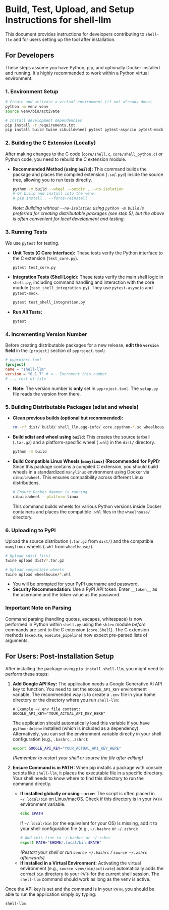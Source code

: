 # Build, Test, Upload, and Setup Instructions for shell-llm

This document provides instructions for developers contributing to `shell-llm` and for users setting up the tool after installation.

## For Developers

These steps assume you have Python, pip, and optionally Docker installed and running. It's highly recommended to work within a Python virtual environment.

### 1. Environment Setup

```bash
# Create and activate a virtual environment (if not already done)
python -m venv venv
source venv/bin/activate

# Install development dependencies
pip install -r requirements.txt
pip install build twine cibuildwheel pytest pytest-asyncio pytest-mock
```

### 2. Building the C Extension (Locally)

After making changes to the C code (`core/shell.c`, `core/shell_python.c`) or Python code, you need to rebuild the C extension module.

*   **Recommended Method (using `build`):**
    This command builds the package and places the compiled extension (`.so`/`.pyd`) inside the source tree, allowing you to run tests directly.
    ```bash
    python -m build --wheel --outdir . --no-isolation
    # Or build and install into the venv:
    # pip install . --force-reinstall
    ```
    *Note: Building without `--no-isolation` using `python -m build` is preferred for creating distributable packages (see step 5), but the above is often convenient for local development and testing.*

### 3. Running Tests

We use `pytest` for testing.

*   **Unit Tests (C Core Interface):** These tests verify the Python interface to the C extension (`test_core.py`).
    ```bash
    pytest test_core.py
    ```
*   **Integration Tests (Shell Logic):** These tests verify the main shell logic in `shell.py`, including command handling and interaction with the core module (`test_shell_integration.py`). They use `pytest-asyncio` and `pytest-mock`.
    ```bash
    pytest test_shell_integration.py
    ```
*   **Run All Tests:**
    ```bash
    pytest
    ```

### 4. Incrementing Version Number

Before creating distributable packages for a new release, **edit the `version` field** in the `[project]` section of `pyproject.toml`:

```toml
# pyproject.toml
[project]
name = "shell-llm"
version = "0.1.7" # <-- Increment this number
# ... rest of file
```

*   **Note:** The version number is **only** set in `pyproject.toml`. The `setup.py` file reads the version from there.

### 5. Building Distributable Packages (sdist and wheels)

*   **Clean previous builds (optional but recommended):**
    ```bash
    rm -rf dist/ build/ shell_llm.egg-info/ core.cpython-*.so wheelhouse/
    ```
*   **Build sdist and wheel using `build`:**
    This creates the source tarball (`.tar.gz`) and a platform-specific wheel (`.whl`) in the `dist/` directory.
    ```bash
    python -m build
    ```
*   **Build Compatible Linux Wheels (`manylinux`) (Recommended for PyPI):**
    Since this package contains a compiled C extension, you should build wheels in a standardized `manylinux` environment using Docker via `cibuildwheel`. This ensures compatibility across different Linux distributions.
    ```bash
    # Ensure Docker daemon is running
    cibuildwheel --platform linux
    ```
    This command builds wheels for various Python versions inside Docker containers and places the compatible `.whl` files in the `wheelhouse/` directory.

### 6. Uploading to PyPI

Upload the source distribution (`.tar.gz` from `dist/`) and the compatible `manylinux` wheels (`.whl` from `wheelhouse/`).

```bash
# Upload sdist first
twine upload dist/*.tar.gz

# Upload compatible wheels
twine upload wheelhouse/*.whl
```

*   You will be prompted for your PyPI username and password.
*   **Security Recommendation:** Use a PyPI API token. Enter `__token__` as the username and the token value as the password.

### Important Note on Parsing

Command parsing (handling quotes, escapes, whitespace) is now performed in Python within `shell.py` using the `shlex` module *before* commands are sent to the C extension (`core.Shell`). The C extension methods (`execute`, `execute_pipeline`) now expect pre-parsed lists of arguments.

## For Users: Post-Installation Setup

After installing the package using `pip install shell-llm`, you might need to perform these steps:

1.  **Add Google API Key:**
    The application needs a Google Generative AI API key to function. You need to set the `GOOGLE_API_KEY` environment variable. The recommended way is to create a `.env` file in your home directory or the directory where you run `shell-llm`:
    ```
    # Example ~/.env file content:
    GOOGLE_API_KEY="YOUR_ACTUAL_API_KEY_HERE"
    ```
    The application should automatically load this variable if you have `python-dotenv` installed (which is included as a dependency). Alternatively, you can set the environment variable directly in your shell configuration (e.g., `.bashrc`, `.zshrc`):
    ```bash
    export GOOGLE_API_KEY="YOUR_ACTUAL_API_KEY_HERE"
    ```
    *(Remember to restart your shell or source the file after editing)*

2.  **Ensure Command is in PATH:**
    When pip installs a package with console scripts like `shell-llm`, it places the executable file in a specific directory. Your shell needs to know where to find this directory to run the command directly.
    *   **If installed globally or using `--user`:** The script is often placed in `~/.local/bin` on Linux/macOS. Check if this directory is in your `PATH` environment variable.
        ```bash
        echo $PATH
        ```
        If `~/.local/bin` (or the equivalent for your OS) is missing, add it to your shell configuration file (e.g., `~/.bashrc` or `~/.zshrc`):
        ```bash
        # Add this line to ~/.bashrc or ~/.zshrc
        export PATH="$HOME/.local/bin:$PATH"
        ```
        *(Restart your shell or run `source ~/.bashrc` / `source ~/.zshrc` afterwards)*
    *   **If installed in a Virtual Environment:** Activating the virtual environment (e.g., `source venv/bin/activate`) automatically adds the correct `bin` directory to your `PATH` for the current shell session. The `shell-llm` command should work as long as the venv is active.

Once the API key is set and the command is in your `PATH`, you should be able to run the application simply by typing:
```bash
shell-llm
``` 